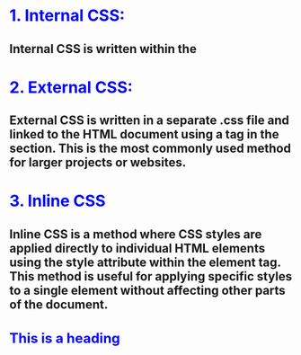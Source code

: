 # 1. Internal CSS:

## Internal CSS is written within the <style> tag inside the <head> section of an HTML document. It is used to apply styles to a single HTML file.


 <style>
        body {
            font-family: Arial, sans-serif;
        }
        h1 {
            color: blue;
        }
        p {
            color: green;
        }
    </style>

# 2. External CSS:

## External CSS is written in a separate .css file and linked to the HTML document using a <link> tag in the <head> section. This is the most commonly used method for larger projects or websites.

 <link rel="stylesheet" href="styles.css">


# 3. Inline CSS
## Inline CSS is a method where CSS styles are applied directly to individual HTML elements using the style attribute within the element tag. This method is useful for applying specific styles to a single element without affecting other parts of the document.


   <h1 style="color: blue; font-size: 24px;">This is a heading</h1>